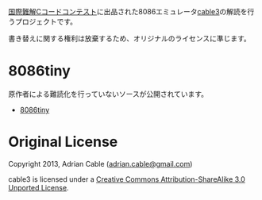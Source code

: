 [国際難解Cコードコンテスト](http://www.ioccc.org/)に出品された8086エミュレータ[cable3](http://ioccc.org/2013/cable3/hint.html)の解読を行うプロジェクトです。

書き替えに関する権利は放棄するため、オリジナルのライセンスに準じます。


8086tiny
========

原作者による難読化を行っていないソースが公開されています。

* [8086tiny](http://www.megalith.co.uk/8086tiny/)


Original License
================

Copyright 2013, Adrian Cable (adrian.cable@gmail.com)

cable3 is licensed under a [Creative Commons Attribution-ShareAlike 3.0 Unported License](http://creativecommons.org/licenses/by-sa/3.0/).
